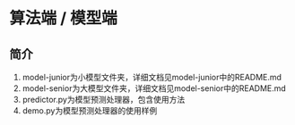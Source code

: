 # 算法端 / 模型端

## 简介

1. model-junior为小模型文件夹，详细文档见model-junior中的README.md
2. model-senior为大模型文件夹，详细文档见model-senior中的README.md
3. predictor.py为模型预测处理器，包含使用方法
4. demo.py为模型预测处理器的使用样例